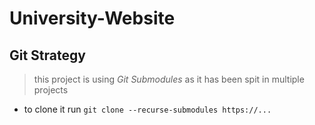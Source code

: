 # University-Website

## Git Strategy
> this project is using *Git Submodules* as it has been spit in multiple projects
* to clone it run `git clone --recurse-submodules https://...`